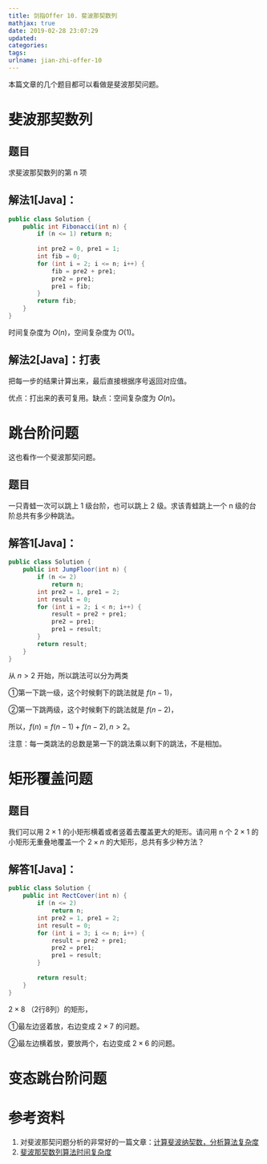 ```yaml
---
title: 剑指Offer 10. 斐波那契数列
mathjax: true
date: 2019-02-28 23:07:29
updated:
categories:
tags:
urlname: jian-zhi-offer-10
---
```


本篇文章的几个题目都可以看做是斐波那契问题。

# 斐波那契数列

## 题目

求斐波那契数列的第 n 项

<!-- more -->

## 解法1[Java]：

```java
public class Solution {
    public int Fibonacci(int n) {
        if (n <= 1) return n;
        
        int pre2 = 0, pre1 = 1;
        int fib = 0;
        for (int i = 2; i <= n; i++) {
            fib = pre2 + pre1;
            pre2 = pre1;
            pre1 = fib;
        }
        return fib;
    }
}
```

时间复杂度为 $O(n)$，空间复杂度为 $O(1)$。



## 解法2[Java]：打表

把每一步的结果计算出来，最后直接根据序号返回对应值。

优点：打出来的表可复用。缺点：空间复杂度为 $O(n)$。



# 跳台阶问题

这也看作一个斐波那契问题。

## 题目

一只青蛙一次可以跳上 1 级台阶，也可以跳上 2 级。求该青蛙跳上一个 n 级的台阶总共有多少种跳法。

## 解答1[Java]：

```java
public class Solution {
    public int JumpFloor(int n) {
        if (n <= 2)
            return n;
        int pre2 = 1, pre1 = 2;
        int result = 0;
        for (int i = 2; i < n; i++) {
            result = pre2 + pre1;
            pre2 = pre1;
            pre1 = result;
        }
        return result;
    }
}
```

从 $n>2$ 开始，所以跳法可以分为两类

①第一下跳一级，这个时候剩下的跳法就是 $f(n-1)$，

②第一下跳两级，这个时候剩下的跳法就是 $f(n-2)$，

所以，$f(n)=f(n-1)+f(n-2),n>2$。

注意：每一类跳法的总数是第一下的跳法乘以剩下的跳法，不是相加。

# 矩形覆盖问题

## 题目

我们可以用 $2 \times 1$ 的小矩形横着或者竖着去覆盖更大的矩形。请问用 n 个 $2 \times 1$ 的小矩形无重叠地覆盖一个 $2 \times n$ 的大矩形，总共有多少种方法？

## 解答1[Java]：

```java
public class Solution {
    public int RectCover(int n) {
        if (n <= 2)
            return n;
        int pre2 = 1, pre1 = 2;
        int result = 0;
        for (int i = 3; i <= n; i++) {
            result = pre2 + pre1;
            pre2 = pre1;
            pre1 = result;
        }
        
        return result;
    }
}
```

$2 \times 8$ （2行8列）的矩形，

①最左边竖着放，右边变成 $2 \times 7$ 的问题。

②最左边横着放，要放两个，右边变成 $2 \times 6$ 的问题。



# 变态跳台阶问题



# 参考资料

1. 对斐波那契问题分析的非常好的一篇文章：[计算斐波纳契数，分析算法复杂度](http://www.gocalf.com/blog/calc-fibonacci.html)
2. [斐波那契数列算法时间复杂度](http://www.atomsec.org/%E7%BC%96%E7%A8%8B/%E6%96%90%E6%B3%A2%E9%82%A3%E5%A5%91%E6%95%B0%E5%88%97%E7%AE%97%E6%B3%95%E6%97%B6%E9%97%B4%E5%A4%8D%E6%9D%82%E5%BA%A6/)